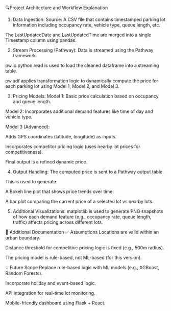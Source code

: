 🔍Project Architecture and Workflow Explanation

1. Data Ingestion:
Source: A CSV file that contains timestamped parking lot information including occupancy rate, vehicle type, queue length, etc.

The LastUpdatedDate and LastUpdatedTime are merged into a single Timestamp column using pandas.

2. Stream Processing (Pathway):
Data is streamed using the Pathway framework.

pw.io.python.read is used to load the cleaned dataframe into a streaming table.

pw.udf applies transformation logic to dynamically compute the price for each parking lot using Model 1, Model 2, and Model 3.

3. Pricing Models:
Model 1: Basic price calculation based on occupancy and queue length.

Model 2: Incorporates additional demand features like time of day and vehicle type.

Model 3 (Advanced):

Adds GPS coordinates (latitude, longitude) as inputs.

Incorporates competitor pricing logic (uses nearby lot prices for competitiveness).

Final output is a refined dynamic price.

4. Output Handling:
The computed price is sent to a Pathway output table.

This is used to generate:

A Bokeh line plot that shows price trends over time.

A bar plot comparing the current price of a selected lot vs nearby lots.

5. Additional Visualizations:
matplotlib is used to generate PNG snapshots of how each demand feature (e.g., occupancy rate, queue length, traffic) affects pricing across different lots.

📎 Additional Documentation
✅ Assumptions
Locations are valid within an urban boundary.

Distance threshold for competitive pricing logic is fixed (e.g., 500m radius).

The pricing model is rule-based, not ML-based (for this version).

💡 Future Scope
Replace rule-based logic with ML models (e.g., XGBoost, Random Forests).

Incorporate holiday and event-based logic.

API integration for real-time lot monitoring.

Mobile-friendly dashboard using Flask + React.

